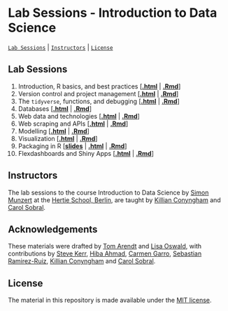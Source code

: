 # Lab Sessions - Introduction to Data Science
[`Lab Sessions`](#lectures) | [`Instructors`](#instructors) | [`License`](#license)

## Lab Sessions

1. Introduction, R basics, and best practices \[[**.html**](https://rawcdn.githack.com/intro-to-data-science-24/labs/6ca7e45186a762a62aeb97c0fc201d1499c569bd/session-01-intro/1-intro-lab.html) | [**.Rmd**](https://github.com/intro-to-data-science-24/labs/blob/main/session-01-intro/1-intro-lab.Rmd)\]
2. Version control and project management \[[**.html**](https://rawcdn.githack.com/intro-to-data-science-24/labs/6ca7e45186a762a62aeb97c0fc201d1499c569bd/session-02-version-control/2-git.html) | [**.Rmd**](https://github.com/intro-to-data-science-24/labs/blob/main/session-02-version-control/2-git.Rmd)\]
3. The `tidyverse`, functions, and debugging \[[**.html**](https://rawcdn.githack.com/intro-to-data-science-24/labs/02e4175f0b23aef7e2c79ca67cf1e7da29520e2b/session-03-tidyverse-functions/3-tidyverse-functions.html) | [**.Rmd**](https://github.com/intro-to-data-science-24/labs/blob/main/session-03-tidyverse-functions/3-tidyverse-functions.Rmd)\]
4. Databases \[[**.html**](https://rawcdn.githack.com/intro-to-data-science-24/labs/14b9c6eaf58c16f0fbf19e07a2ea8b643d6c1891/session-04-databases/4-databases.html) | [**.Rmd**](https://github.com/intro-to-data-science-24/labs/blob/main/session-04-databases/4-databases.Rmd)\]
5. Web data and technologies \[[**.html**](https://rawcdn.githack.com/intro-to-data-science-24/labs/66e898d6c75e20ef51ab5c126900e8865715c1b1/session-05-webdata/5-webdata.html) | [**.Rmd**](https://github.com/intro-to-data-science-24/labs/blob/main/session-05-webdata/5-webdata.Rmd)\]
6. Web scraping and APIs \[[**.html**](https://rawcdn.githack.com/intro-to-data-science-24/labs/ef7c1681527746897d8c80f8b703e8109264bc05/session-06-web-scraping/6-web-scraping.html) | [**.Rmd**](https://github.com/intro-to-data-science-24/labs/blob/main/session-06-web-scraping/6-web-scraping.Rmd)\]
7. Modelling \[[**.html**](https://rawcdn.githack.com/intro-to-data-science-24/labs/7328e43628f9799d64eb295a3b389aaef237129a/session-07-modelling/7-modelling.html#) | [**.Rmd**](https://github.com/intro-to-data-science-24/labs/blob/main/session-07-modelling/7-modelling.Rmd)\]
8. Visualization \[[**.html**](https://rawcdn.githack.com/intro-to-data-science-24/labs/4a6521e82003c0d3c57a12e615465522a52beb30/session-08-visualization/8-visualization.html) | [**.Rmd**](https://github.com/intro-to-data-science-24/labs/blob/main/session-08-visualization/8-visualization.Rmd)\]
9. Packaging in R \[[**slides**](https://rawcdn.githack.com/intro-to-data-science-24/labs/103dc6669d808931659d14afdbc22998da1c7cb6/session-09-packaging/helper_slides.html) | [**.html**](https://rawcdn.githack.com/intro-to-data-science-24/labs/103dc6669d808931659d14afdbc22998da1c7cb6/session-09-packaging/09-packaging.html) | [**.Rmd**](https://github.com/intro-to-data-science-24/labs/blob/main/session-09-packaging/09-packaging.Rmd)\]
10. Flexdashboards and Shiny Apps \[[**.html**](https://rawcdn.githack.com/intro-to-data-science-24/labs/c40c01de2fec96e25ab56ae2cdddeb2d38bb4352/session-10-shiny/10-shiny.html) | [**.Rmd**](https://github.com/intro-to-data-science-24/labs/blob/main/session-10-shiny/10-shiny.Rmd)\]

## Instructors

The lab sessions to the course Introduction to Data Science by [Simon Munzert](https://simonmunzert.github.io/) at the [Hertie School, Berlin](https://www.hertie-school.org/en/), are taught by [Killian Conyngham](https://github.com/Killian-Conyngham) and [Carol Sobral]().

## Acknowledgements

These materials were drafted by [Tom Arendt](https://github.com/tom-arend) and [Lisa Oswald](https://lfoswald.github.io/), with contributions by [Steve Kerr](https://smkerr.github.io/), [Hiba Ahmad](https://github.com/hiba-ahmad), [Carmen Garro](https://github.com/cgarroca), [Sebastian Ramirez-Ruiz](https://seramirezruiz.github.io/), [Killian Conyngham](https://github.com/Killian-Conyngham) and [Carol Sobral](). 

## License

The material in this repository is made available under the [MIT license](http://opensource.org/licenses/mit-license.php). 

